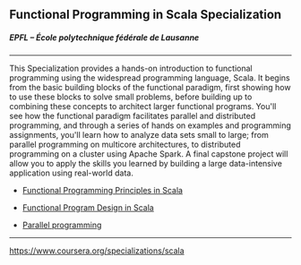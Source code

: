 ## Functional Programming in Scala Specialization

##### EPFL – École polytechnique fédérale de Lausanne

---

This Specialization provides a hands-on introduction to functional programming using the widespread programming language, Scala. It begins from the basic building blocks of the functional paradigm, first showing how to use these blocks to solve small problems, before building up to combining these concepts to architect larger functional programs. You'll see how the functional paradigm facilitates parallel and distributed programming, and through a series of hands on examples and programming assignments, you'll learn how to analyze data sets small to large; from parallel programming on multicore architectures, to distributed programming on a cluster using Apache Spark. A final capstone project will allow you to apply the skills you learned by building a large data-intensive application using real-world data.

* [Functional Programming Principles in Scala](./progfun1/)

* [Functional Program Design in Scala](./progfun2/)

* [Parallel programming](./parprog1/)

---

https://www.coursera.org/specializations/scala